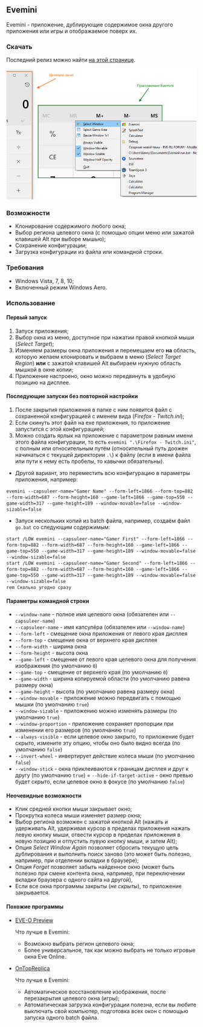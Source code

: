 ## Evemini

Evemini - приложение, дублирующие содержимое окна другого приложения или игры и отображаемое поверх их.

### Скачать

Последний релиз можно найти [на этой странице](https://github.com/truekenny/evemini/releases).

![Evemini](https://raw.githubusercontent.com/truekenny/evemini/master/Evemini.png)

### Возможности

- Клонирование содержимого любого окна;
- Выбор региона целевого окна (с помощью опции меню или зажатой клавишей Alt при выборе мышью);
- Сохранение конфигурации;
- Загрузка конфигурации из файла или командной строки.

### Требования

- Windows Vista, 7, 8, 10;
- Включенный режим Windows Aero.

### Использование

#### Первый запуск

1. Запуск приложения;
2. Выбор окна из меню, доступное при нажатии правой кнопкой мыши (*Select Target*);
3. Изменяем размеры окна приложения и перемещаем его **на** область, которую желаем клонировать и выбраем в меню (*Select Target Region*) **или** с зажатой клавишей Alt выбираем нужную область мышкой в окне копии;
4. Приложение настроено, окно можно передвинуть в удобную позицию на дисплее.

#### Последующие запуски без повторной настройки

1. После закрытия приложения в папке с ним появится файл с сохраненной конфигурацией с именем вида (*Firefox - Twitch.ini*);
2. Если скинуть этот файл на exe приложения, то приложение запустится с этой конфигурацией;
3. Можно создать ярлык на приложение с параметром равным имени этого файла конфигурации, то есть `evemini ".\Firefox - Twitch.ini"`, с полным или относительным путём (относительный путь доожен начинаться с текущей директории `.\`) к файлу (если в имени файла или пути к нему есть пробелы, то кавычки обязательны).

- Другой вариант, это переместить всю конфигурацию в параметры приложения, например:

```
evemini --capsuleer-name="Gamer Name" --form-left=1866 --form-top=882 --form-width=687 --form-height=160 --game-left=1866 --game-top=550 --game-width=317 --game-height=189 --window-movable=false --window-sizable=false
```

- Запуск нескольких копий из batch файла, например, создаём файл `go.bat` со следующим содержимым:

```
start /LOW evemini --capsuleer-name="Gamer First" --form-left=1866 --form-top=882 --form-width=687 --form-height=160 --game-left=1866 --game-top=550 --game-width=317 --game-height=189 --window-movable=false --window-sizable=false
start /LOW evemini --capsuleer-name="Gamer Second" --form-left=1866 --form-top=882 --form-width=687 --form-height=160 --game-left=1866 --game-top=550 --game-width=317 --game-height=189 --window-movable=false --window-sizable=false
rem Сколько угодно сразу
```

#### Параметры командной строки

- `--window-name` - полное имя целевого окна (обязателен или `--capsuleer-name`)
- `--capsuleer-name` - имя капсулёра (обязателен или `--window-name`)
- `--form-left` - смещение окна приложения от левого края дисплея
- `--form-top` - смещение окна от верхнего края дисплея
- `--form-width` - ширина окна
- `--form-height` - высота окна
- `--game-left` - смещение от левого края целевого окна для получения изображения (по умолчанию `0`)
- `--game-top` - смещение от верхнего края (по умолчанию `0`)
- `--game-width` - ширина копируемой области (по умолчанию равена размеру окна)
- `--game-height` - высота (по умолчанию равена размеру окна)
- `--window-movable` - приложение можно передвигать с помощью мышки (по умолчанию `true`)
- `--window-sizable` - приложению можно изменять размеры (по умолчанию `true`)
- `--window-proportion` - приложение сохраняет пропорции при изменении его размеров (по умолчанию `true`)
- `--always-visible` - если целевое окно закрыто, то приложение будет скрыто, измените эту опцию, чтобы оно было видно всегда (по умолчанию `false`)
- `--invert-wheel` - инвертирует действие колеса мыши (по умолчанию `false`)
- `--window-stick` - окна приклеиваются к границам дисплея и друг к другу (по умолчанию `true`)
= `--hide-if-target-active` - окно превью будет скрыто, если целевое окно в фокусе (по умолчанию `false`)

#### Неочевидные возможности

- Клик средней кнопки мыши закрывает окно;
- Прокрутка колеса мыши изменяет размер окна;
- Выбор региона возможен с зажатой кнопкой Alt (нажать и удерживать Alt, удерживая курсор в пределах приложения нажать левую кнопку мыши, отвести курсор в пределах приложения в новую позицию и отпустить лувую кнопку мыши, и затем Alt);
- Опция *Select Window Again* позволяет сбросить текущую цель дублирования и выполнить поиск заново (это может быть полезно, например, при отделении вкладки в браузере);
- Опция *Forget* позволяет забыть найденное окно (может быть полезно при смене контента окна, например, при переключении вкладки браузера с одного сайта на другой),
- Если все окна программы закрыты (*не скрыты*), то приложение закрывается.

#### Похожие программы

- [EVE-O Preview](https://github.com/Phrynohyas/eve-o-preview)

  Что лучше в Evemini:
  - Возможно выбрать регион целевого окна;
  - Более универсальное, так как можно выбрать не только игровые окна Eve  Online.
  
- [OnTopReplica](https://github.com/LorenzCK/OnTopReplica)

  Что лучше в Evemini:
  - Автоматическое восстановление изображения, после перезакрытия целевого окна (игры);
  - Автоматическая загрузка конфигурации полезна, если вы любите выключать свой компьютер, подготовка всех окон с помощью запуска одного batch файла.
